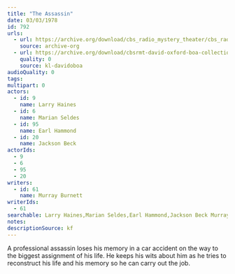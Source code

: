 ```yaml
---
title: "The Assassin"
date: 03/03/1978
id: 792
urls: 
  - url: https://archive.org/download/cbs_radio_mystery_theater/cbs_radio_mystery_theater-0751-0800.zip/cbs_radio_mystery_theater-0751-0800%2Fcbsrmt_0792_the_assassin.mp3
    source: archive-org
  - url: https://archive.org/download/cbsrmt-david-oxford-boa-collection/CBSRMT-780303-0792-The-Assassin-(128-48)_WBBM-JE-{BoA}.mp3
    quality: 0
    source: kl-davidoboa
audioQuality: 0
tags: 
multipart: 0
actors:  
  - id: 9
    name: Larry Haines  
  - id: 6
    name: Marian Seldes  
  - id: 95
    name: Earl Hammond  
  - id: 20
    name: Jackson Beck
actorIds:  
  - 9  
  - 6  
  - 95  
  - 20
writers:  
  - id: 61
    name: Murray Burnett
writerIds:  
  - 61
searchable: Larry Haines,Marian Seldes,Earl Hammond,Jackson Beck Murray Burnett
notes: 
descriptionSource: kf
---
```

A professional assassin loses his memory in a car accident on the way to the biggest assignment of his life. He keeps his wits about him as he tries to reconstruct his life and his memory so he can carry out the job.